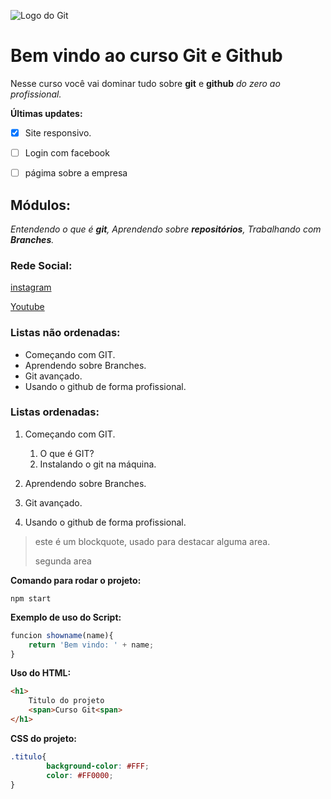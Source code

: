 ![Logo do Git](https://cdn-icons-png.flaticon.com/128/9168/9168210.png)
# Bem vindo ao curso Git e Github
Nesse curso você vai dominar tudo sobre **git** e **github** _do zero ao profissional._ 


**Últimas updates:**
- [x] Site responsivo.
- [ ] Login com facebook
- [ ] págima sobre a empresa



## Módulos:
_Entendendo o que é **git**, Aprendendo sobre **repositórios**, Trabalhando com **Branches**._


### Rede Social:
 
[instagram](https://instragam.com/sujeitoprogramador)

[Youtube](https://youtube.com/c/sujeitoprogramador)

### Listas não ordenadas:

* Começando com GIT.
* Aprendendo sobre Branches.
* Git avançado.
* Usando o github de forma profissional.

### Listas ordenadas:

1. Começando com GIT.
    1. O que é GIT?
    2. Instalando o git na máquina.
    
2. Aprendendo sobre Branches.
3. Git avançado.
4. Usando o github de forma profissional.

>este é um blockquote, usado para destacar alguma area.
>
>segunda area 


**Comando para rodar o projeto:**

```
npm start
```

**Exemplo de uso do Script:**

```js
funcion showname(name){
    return 'Bem vindo: ' + name;
}
```
**Uso do HTML:**
```html
<h1>
    Titulo do projeto
    <span>Curso Git<span>
</h1>
```
**CSS do projeto:**
```css
.titulo{
        background-color: #FFF;
        color: #FF0000;
}
